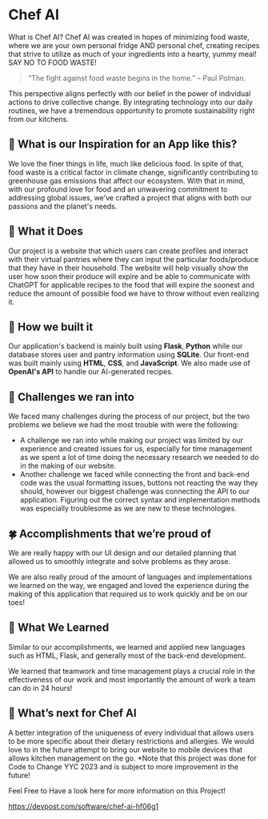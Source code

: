 # Chef AI
What is Chef AI?
Chef AI was created in hopes of minimizing food waste, where we are your own personal fridge AND personal chef, creating recipes that strive to utilize as much of your ingredients into a hearty, yummy meal!
SAY NO TO FOOD WASTE!

> “The fight against food waste begins in the home.” – Paul Polman.

This perspective aligns perfectly with our belief in the power of individual actions to drive collective change. By integrating technology into our daily routines, we have a tremendous opportunity to promote sustainability right from our kitchens.

## 🌱 What is our Inspiration for an App like this?
We love the finer things in life, much like delicious food. In spite of that, food waste is a critical factor in climate change, significantly contributing to greenhouse gas emissions that affect our ecosystem. With that in mind, with our profound love for food and an unwavering commitment to addressing global issues, we've crafted a project that aligns with both our passions and the planet's needs.

## 🥦 What it Does
Our project is a website that which users can create profiles and interact with their virtual pantries where they can input the particular foods/produce that they have in their household. The website will help visually show the user how soon their produce will expire and be able to communicate with ChatGPT for applicable recipes to the food that will expire the soonest and reduce the amount of possible food we have to throw without even realizing it.

## 🌿 How we built it

Our application's backend is mainly built using **Flask**, **Python** while our database stores user and pantry information using **SQLite**. Our front-end was built mainly using **HTML**, **CSS**, and **JavaScript**. We also made use of **OpenAI's API** to handle our AI-generated recipes.

## 🌵 Challenges we ran into

We faced many challenges during the process of our project, but the two problems we believe we had the most trouble with were the following:

- A challenge we ran into while making our project was limited by our experience and created issues for us, especially for time management as we spent a lot of time doing the necessary research we needed to do in the making of our website.
- Another challenge we faced while connecting the front and back-end code was the usual formatting issues, buttons not reacting the way they should, however our biggest challenge was connecting the API to our application. Figuring out the correct syntax and implementation methods was especially troublesome as we are new to these technologies.

## 🍀 Accomplishments that we’re proud of 

We are really happy with our UI design and our detailed planning that allowed us to smoothly integrate and solve problems as they arose.

We are also really proud of the amount of languages and implementations we learned on the way, we engaged and loved the experience during the making of this application that required us to work quickly and be on our toes!

## 💚 What We Learned

Similar to our accomplishments, we learned and applied new languages such as HTML, Flask, and generally most of the back-end development.

We learned that teamwork and time management plays a crucial role in the effectiveness of our work and most importantly the amount of work a team can do in 24 hours!

## 🌳 What’s next for Chef AI

A better integration of the uniqueness of every individual that allows users to be more specific about their dietary restrictions and allergies. We would love to in the future attempt to bring our website to mobile devices that allows kitchen management on the go.
*Note that this project was done for Code to Change YYC 2023 and is subject to more improvement in the future!

Feel Free to Have a look here for more information on this Project!

https://devpost.com/software/chef-ai-hf06g1
